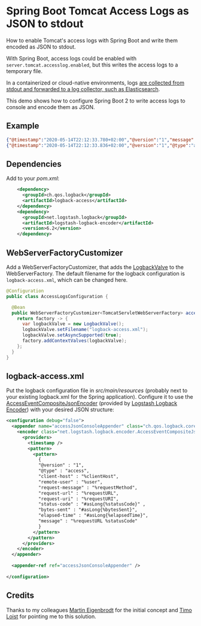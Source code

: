 # Spring Boot Tomcat Access Logs as JSON to stdout

How to enable Tomcat's access logs with Spring Boot and write them encoded as JSON to stdout.

With Spring Boot, access logs could be enabled with `server.tomcat.accesslog.enabled`, but this writes the access logs to a temporary file.

In a containerized or cloud-native environments, logs [are collected from stdout and forwarded to a log collector, such as Elasticsearch](https://www.innoq.com/de/blog/logging-mit-docker-und-elasticsearch/).

This demo shows how to configure Spring Boot 2 to write access logs to console and encode them as JSON.

## Example

```json
{"@timestamp":"2020-05-14T22:12:33.780+02:00","@version":"1","message":"This is a normal log statement: bar","logger_name":"de.jochenchrist.springboot.accesslogs.FooController","thread_name":"http-nio-8080-exec-1","level":"INFO","level_value":20000,"foo":"bar"}
{"@timestamp":"2020-05-14T22:12:33.836+02:00","@version":"1","@type":"access","client-host":"0:0:0:0:0:0:0:1","remote-user":"-","request-message":"GET","request-url":"GET / HTTP/1.1","request-uri":"/","status-code":200,"bytes-sent":3,"elapsed-time":164,"message":"GET / HTTP/1.1 200"}
```

## Dependencies

Add to your _pom.xml_:

```xml
    <dependency>
      <groupId>ch.qos.logback</groupId>
      <artifactId>logback-access</artifactId>
    </dependency>
    <dependency>
      <groupId>net.logstash.logback</groupId>
      <artifactId>logstash-logback-encoder</artifactId>
      <version>6.2</version>
    </dependency>
```

## WebServerFactoryCustomizer

Add a WebServerFactoryCustomizer, that adds the [LogbackValve](http://logback.qos.ch/access.html) to the WebServerFactory.
The default filename for the logback configuration is `logback-access.xml`, which can be changed here.

```java
@Configuration
public class AccessLogsConfiguration {

  @Bean
  public WebServerFactoryCustomizer<TomcatServletWebServerFactory> accessLogsCustomizer() {
    return factory -> {
      var logbackValve = new LogbackValve();
      logbackValve.setFilename("logback-access.xml");
      logbackValve.setAsyncSupported(true);
      factory.addContextValves(logbackValve);
    };
  }
}
```

## logback-access.xml

Put the logback configuration file in _src/main/resources_ (probably next to your existing logback.xml for the Spring application).
Configure it to use the [AccessEventCompositeJsonEncoder](https://github.com/logstash/logstash-logback-encoder/blob/master/src/main/java/net/logstash/logback/encoder/AccessEventCompositeJsonEncoder.java) (provided by [Logstash Logback Encoder](https://github.com/logstash/logstash-logback-encoder)) with your desired JSON structure:

```xml
<configuration debug="false">
  <appender name="accessJsonConsoleAppender" class="ch.qos.logback.core.ConsoleAppender">
    <encoder class="net.logstash.logback.encoder.AccessEventCompositeJsonEncoder">
      <providers>
        <timestamp />
        <pattern>
          <pattern>
            {
            "@version" : "1",
            "@type" : "access",
            "client-host" : "%clientHost",
            "remote-user" : "%user",
            "request-message" : "%requestMethod",
            "request-url" : "%requestURL",
            "request-uri" : "%requestURI",
            "status-code" : "#asLong{%statusCode}" ,
            "bytes-sent" : "#asLong{%bytesSent}",
            "elapsed-time" : "#asLong{%elapsedTime}",
            "message" : "%requestURL %statusCode"
            }
          </pattern>
        </pattern>
      </providers>
    </encoder>
  </appender>
  ​
  <appender-ref ref="accessJsonConsoleAppender" />
  ​
</configuration>
```

## Credits

Thanks to my colleagues [Martin Eigenbrodt](https://www.innoq.com/en/staff/martin-eigenbrodt/) for the initial concept and [Timo Loist](https://www.innoq.com/en/staff/timo-loist/) for pointing me to this solution.
